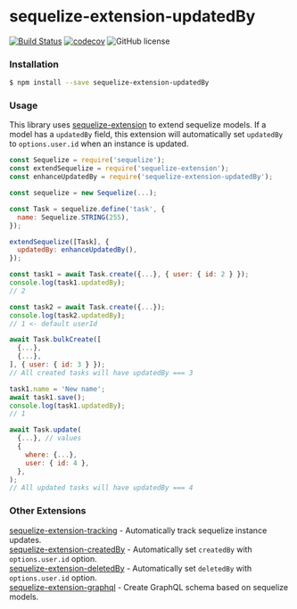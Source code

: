 # sequelize-extension-updatedBy

[![Build Status](https://travis-ci.org/gcmarques/sequelize-extension-updatedBy.svg?branch=master)](https://travis-ci.org/gcmarques/sequelize-extension-updatedBy)
[![codecov](https://codecov.io/gh/gcmarques/sequelize-extension-updatedBy/branch/master/graph/badge.svg)](https://codecov.io/gh/gcmarques/sequelize-extension-updatedBy)
![GitHub license](https://img.shields.io/github/license/gcmarques/sequelize-extension-updatedBy.svg)

### Installation
```bash
$ npm install --save sequelize-extension-updatedBy
```

### Usage

This library uses [sequelize-extension](https://www.npmjs.com/package/sequelize-extension) to extend sequelize models. If a model has a `updatedBy` field, this extension will automatically set `updatedBy` to `options.user.id` when an instance is updated.
```javascript
const Sequelize = require('sequelize');
const extendSequelize = require('sequelize-extension');
const enhanceUpdatedBy = require('sequelize-extension-updatedBy');

const sequelize = new Sequelize(...);

const Task = sequelize.define('task', {
  name: Sequelize.STRING(255),
});

extendSequelize([Task], {
  updatedBy: enhanceUpdatedBy(),
});

const task1 = await Task.create({...}, { user: { id: 2 } });
console.log(task1.updatedBy);
// 2

const task2 = await Task.create({...});
console.log(task2.updatedBy);
// 1 <- default userId

await Task.bulkCreate([
  {...},
  {...},
], { user: { id: 3 } });
// All created tasks will have updatedBy === 3

task1.name = 'New name';
await task1.save();
console.log(task1.updatedBy);
// 1

await Task.update(
  {...}, // values
  {
    where: {...},
    user: { id: 4 },
  },
);
// All updated tasks will have updatedBy === 4
```

### Other Extensions
[sequelize-extension-tracking](https://www.npmjs.com/package/sequelize-extension-tracking) - Automatically track sequelize instance updates.\
[sequelize-extension-createdBy](https://www.npmjs.com/package/sequelize-extension-createdBy) - Automatically set `createdBy` with `options.user.id` option.\
[sequelize-extension-deletedBy](https://www.npmjs.com/package/sequelize-extension-deletedBy) - Automatically set `deletedBy` with `options.user.id` option.\
[sequelize-extension-graphql](https://www.npmjs.com/package/sequelize-extension-graphql) - Create GraphQL schema based on sequelize models.
